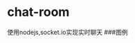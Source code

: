 # chat-room
使用nodejs,socket.io实现实时聊天
###图例
[](https://github.com/caomengsi/chat-room/blob/master/img/1)
[](https://github.com/caomengsi/chat-room/blob/master/img/2)
[](https://github.com/caomengsi/chat-room/blob/master/img/3)
